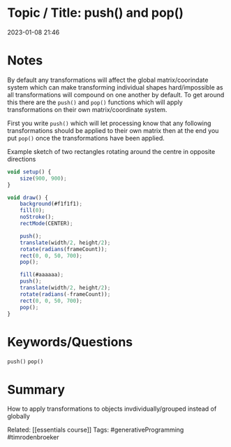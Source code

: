 # Topic / Title: push() and pop()

2023-01-08
21:46


# Notes
By default any transformations will affect the global matrix/coorindate system which can make transforming individual shapes hard/impossible as all transformations will compound on one another by default. To get around this there are the `push()` and `pop()` functions which will apply transformations on their own matrix/coordinate system.

First you write `push()` which will let processing know that any following transformations should be applied to their own matrix then at the end you put `pop()` once the transformations have been applied.

Example sketch of two rectangles rotating around the centre in opposite directions
```javascript
void setup() {
	size(900, 900);
}

void draw() {
	background(#f1f1f1);
	fill(0);
	noStroke();
	rectMode(CENTER);

	push();
	translate(width/2, height/2);
	rotate(radians(frameCount));
	rect(0, 0, 50, 700);
	pop();

	fill(#aaaaaa);
	push();
	translate(width/2, height/2);
	rotate(radians(-frameCount));
	rect(0, 0, 50, 700);
	pop();
}
```

# Keywords/Questions
`push()`
`pop()`
# Summary
How to apply transformations to objects invdividually/grouped instead of globally

Related: [[essentials course]]
Tags: #generativeProgramming #timrodenbroeker 